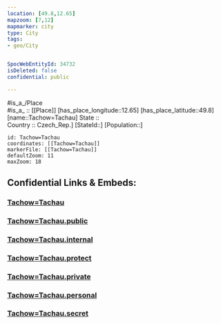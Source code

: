 ```yaml
---
location: [49.8,12.65] 
mapzoom: [7,12] 
mapmarker: city 
type: City
tags:
- geo/City


SpocWebEntityId: 34732
isDeleted: false
confidential: public

---
```

#is_a_/Place  
#is_a_ :: [[Place]] 
[has_place_longitude::12.65] 
[has_place_latitude::49.8] 
[name::Tachow=Tachau] 
State ::  
Country :: Czech_Rep.] 
[StateId::] 
[Population::] 



```leaflet
id: Tachow=Tachau
coordinates: [[Tachow=Tachau]] 
markerFile: [[Tachow=Tachau]] 
defaultZoom: 11 
maxZoom: 18
```


## Confidential Links & Embeds: 

### [Tachow=Tachau](/_Standards/Earth/Continent/Europe/Europe~Central/Czech_Republic/regions~Czech_Republic/Plzeňský/City/Tachow=Tachau.md) 

### [Tachow=Tachau.public](/_public/Earth/Continent/Europe/Europe~Central/Czech_Republic/regions~Czech_Republic/Plzeňský/City/Tachow=Tachau.public.md) 

### [Tachow=Tachau.internal](/_internal/Earth/Continent/Europe/Europe~Central/Czech_Republic/regions~Czech_Republic/Plzeňský/City/Tachow=Tachau.internal.md) 

### [Tachow=Tachau.protect](/_protect/Earth/Continent/Europe/Europe~Central/Czech_Republic/regions~Czech_Republic/Plzeňský/City/Tachow=Tachau.protect.md) 

### [Tachow=Tachau.private](/_private/Earth/Continent/Europe/Europe~Central/Czech_Republic/regions~Czech_Republic/Plzeňský/City/Tachow=Tachau.private.md) 

### [Tachow=Tachau.personal](/_personal/Earth/Continent/Europe/Europe~Central/Czech_Republic/regions~Czech_Republic/Plzeňský/City/Tachow=Tachau.personal.md) 

### [Tachow=Tachau.secret](/_secret/Earth/Continent/Europe/Europe~Central/Czech_Republic/regions~Czech_Republic/Plzeňský/City/Tachow=Tachau.secret.md)

